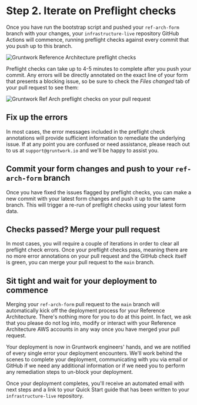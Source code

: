 # Step 2. Iterate on Preflight checks 

Once you have run the bootstrap script and pushed your `ref-arch-form` branch with your changes, your `infrastructure-live` repository GitHub Actions will commence, running 
preflight checks against every commit that you push up to this branch. 

![Gruntwork Reference Architecture preflight checks](/img/preflight1.png)

Preflight checks can take up to 4-5 minutes to complete after you push your commit. Any errors will be 
directly annotated on the exact line of your form that presents a blocking issue, so be sure to check the *Files changed* tab of your pull request to see them:

![Gruntwork Ref Arch preflight checks on your pull request](/img/preflight-error-on-pr.png)

## Fix up the errors 

In most cases, the error messages included in the preflight check annotations will provide sufficient information to remediate the underlying issue. If at any point you are confused or 
need assistance, please reach out to us at `support@gruntwork.io` and we'll be happy to assist you. 

## Commit your form changes and push to your `ref-arch-form` branch

Once you have fixed the issues flagged by preflight checks, you can make a new commit with your latest form changes and push it up to the same branch. This will trigger a re-run of preflight
checks using your latest form data. 

## Checks passed? Merge your pull request

In most cases, you will require a couple of iterations in order to clear all preflight check errors. Once your preflight checks pass, meaning there are no more error annotations on your pull request 
and the GitHub check itself is green, you can merge your pull request to the `main` branch. 

## Sit tight and wait for your deployment to commence

Merging your `ref-arch-form` pull request to the `main` branch will automatically kick off the deployment process for your Reference Architecture. There's nothing more for you to do at this point. In fact, we ask 
that you please do not log into, modify or interact with your Reference Architecture AWS accounts in any way once you have merged your pull request. 

Your deployment is now in Gruntwork engineers' hands, and we are notified of every single error your deployment encounters. We'll work behind the scenes to complete your deployment, communicating with you via email or GitHub if we need 
any additional information or if we need you to perform any remediation steps to un-block your deployment. 

Once your deployment completes, you'll receive an automated email with next steps and a link to your Quick Start guide that has been written to your `infrastructure-live` repository. 
